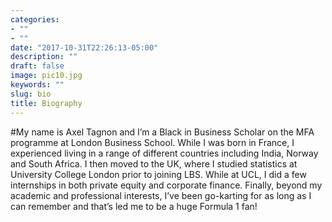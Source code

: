 ```yaml
---
categories:
- ""
- ""
date: "2017-10-31T22:26:13-05:00"
description: ""
draft: false
image: pic10.jpg
keywords: ""
slug: bio
title: Biography
---
```


#My name is Axel Tagnon and I’m a Black in Business Scholar on the MFA programme at London Business School. While I was born in France, I experienced living in a range of different countries including India, Norway and South Africa. I then moved to the UK, where I studied statistics at University College London prior to joining LBS. While at UCL, I did a few internships in both private equity and corporate finance. Finally, beyond my academic and professional interests, I’ve been go-karting for as long as I can remember and that’s led me to be a huge Formula 1 fan! 